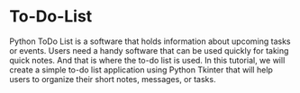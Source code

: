 # To-Do-List
Python ToDo List is a software that holds information about upcoming tasks or events. 
Users need a handy software that can be used quickly for taking quick notes. 
And that is where the to-do list is used. In this tutorial, we will create a simple to-do list 
application using Python Tkinter that will help users to organize their short notes, messages, or tasks. 
